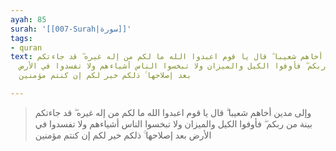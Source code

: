```yaml
---
ayah: 85
surah: '[[007-Surah|سورة]]'
tags:
- quran
text: وإلى مدين أخاهم شعيبا ۗ قال يا قوم اعبدوا الله ما لكم من إله غيره ۖ قد جاءتكم
  بينة من ربكم ۖ فأوفوا الكيل والميزان ولا تبخسوا الناس أشياءهم ولا تفسدوا في الأرض
  بعد إصلاحها ۚ ذلكم خير لكم إن كنتم مؤمنين

---
```

> وإلى مدين أخاهم شعيبا ۗ قال يا قوم اعبدوا الله ما لكم من إله غيره ۖ قد جاءتكم بينة من ربكم ۖ فأوفوا الكيل والميزان ولا تبخسوا الناس أشياءهم ولا تفسدوا في الأرض بعد إصلاحها ۚ ذلكم خير لكم إن كنتم مؤمنين
